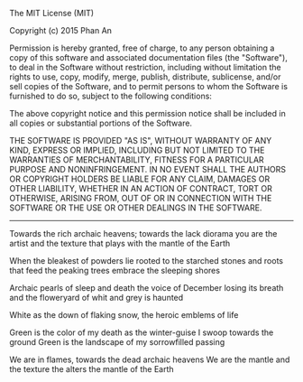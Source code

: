 The MIT License (MIT)

Copyright (c) 2015 Phan An

Permission is hereby granted, free of charge, to any person obtaining a copy
of this software and associated documentation files (the "Software"), to deal
in the Software without restriction, including without limitation the rights
to use, copy, modify, merge, publish, distribute, sublicense, and/or sell
copies of the Software, and to permit persons to whom the Software is
furnished to do so, subject to the following conditions:

The above copyright notice and this permission notice shall be included in all
copies or substantial portions of the Software.

THE SOFTWARE IS PROVIDED "AS IS", WITHOUT WARRANTY OF ANY KIND, EXPRESS OR
IMPLIED, INCLUDING BUT NOT LIMITED TO THE WARRANTIES OF MERCHANTABILITY,
FITNESS FOR A PARTICULAR PURPOSE AND NONINFRINGEMENT. IN NO EVENT SHALL THE
AUTHORS OR COPYRIGHT HOLDERS BE LIABLE FOR ANY CLAIM, DAMAGES OR OTHER
LIABILITY, WHETHER IN AN ACTION OF CONTRACT, TORT OR OTHERWISE, ARISING FROM,
OUT OF OR IN CONNECTION WITH THE SOFTWARE OR THE USE OR OTHER DEALINGS IN THE
SOFTWARE.

-------------------------------------------------------------------------------

Towards the rich archaic heavens; towards the lack diorama
you are the artist and the texture
that plays with the mantle of the Earth

When the bleakest of powders
lie rooted to the starched stones
and roots that feed the peaking trees
embrace the sleeping shores

Archaic pearls of sleep and death
the voice of December losing its breath
and the floweryard of whit and grey is haunted

White as the down of flaking snow,
the heroic emblems of life

Green is the color of my death
as the winter-guise I swoop towards the ground
Green is the landscape of my sorrowfilled passing

We are in flames,
towards the dead archaic heavens
We are the mantle and the texture
the alters the mantle of the Earth
